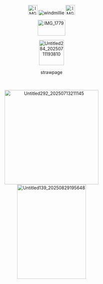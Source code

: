 <p align="center"> <img width="30" height="30" alt="IMG_1779" src="https://github.com/user-attachments/assets/1433c20d-ba68-48c5-ab7f-03a85ed652c3" /> <img src="https://komarev.com/ghpvc/?username=windmillie&label=　　crunchy　　&color=E2AAD4&style=plastic" alt="windmillie" /> <img width="30" height="30" alt="IMG_1779" src="https://github.com/user-attachments/assets/9a1458cc-b2d3-479f-809e-d318f13f988d" />


<p align="center"><img width="88" height="50" alt="IMG_1779" src="https://github.com/user-attachments/assets/499535d8-caa8-4461-9cc0-0665f9412edb" />


<p align="center"> <img width="80" height="80" alt="Untitled284_20250711193810" src="https://github.com/user-attachments/assets/41c8292a-553b-4348-a900-eef776d55b75" />



<p align="center"> strawpage

　
<p align="center"> <img width="300" height="300" alt="Untitled292_20250713211145" src="https://github.com/user-attachments/assets/7832a91b-631e-4883-93fb-9a38632d164e" /> <img width="220" height="300" alt="Untitled139_20250829195648" src="https://github.com/user-attachments/assets/68a91313-65e7-4cee-ad2f-8fb8b905804c" />

